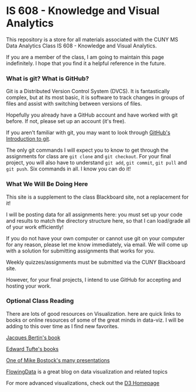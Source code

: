 IS 608 - Knowledge and Visual Analytics
===============

This repository is a store for all materials associated with the CUNY MS Data Analytics Class IS 608 - Knowledge and Visual Analytics. 

If you are a member of the class, I am going to maintain this page indefinitely. I hope that you find it a helpful reference in the future.


### What is git? What is GitHub? ###

Git is a Distributed Version Control System (DVCS). It is fantastically complex, but at its most basic, it is software to track changes in groups of files and assist with switching between versions of files. 

Hopefully you already have a GitHub account and have worked with git before. If not, please set up an account (it's free).

If you aren't familiar with git, you may want to look through [GitHub's Introduction to git](http://try.github.io/levels/1/challenges/1). 

The only git commands I will expect you to know to get through the assignments for class are `git clone` and `git checkout`. For your final project, you will also have to understand `git add`, `git commit`, `git pull` and `git push`. Six commands in all. I know you can do it! 


### What We Will Be Doing Here ###

This site is a supplement to the class Blackboard site, not a replacement for it!

I will be posting data for all assignments here: you must set up your code and results to match the directory structure here, so that I can load/grade all of your work efficiently!

If you do not have your own computer or cannot use git on your computer for any reason, please let me know immediately, via email. We will come up with a solution for submitting assignments that works for you.

Weekly quizzes/assignments must be submitted via the CUNY Blackboard site.

However, for your final projects, I intend to use GitHub for accepting and hosting your work.


### Optional Class Reading ###

There are lots of good resources on Visualization. here are quick links to books or online resources of some of the great minds in data-viz. I will be adding to this over time as I find new favorites.

[Jacques Bertin's book](http://www.amazon.com/Semiology-Graphics-Diagrams-Networks-Maps/dp/1589482611)

[Edward Tufte's books](http://www.edwardtufte.com/tufte/books_visex)

[One of Mike Bostock's many presentations](http://bost.ocks.org/mike/cubism/intro/#0)

[FlowingData](http://flowingdata.com/) is a great blog on data visualization and related topics

For more advanced visualizations, check out the [D3 Homepage](http://d3js.org/)


